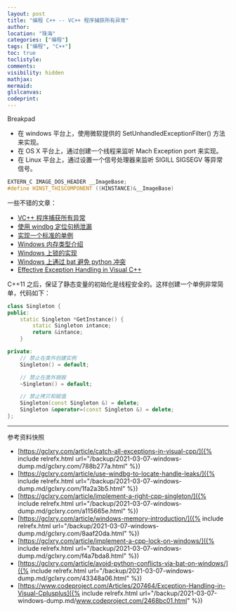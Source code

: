 ```yaml
---
layout: post
title: "编程 C++ -- VC++ 程序捕获所有异常"
author:
location: "珠海"
categories: ["编程"]
tags: ["编程", "C++"]
toc: true
toclistyle:
comments:
visibility: hidden
mathjax:
mermaid:
glslcanvas:
codeprint:
---
```


Breakpad
* 在 windows 平台上，使用微软提供的 SetUnhandledExceptionFilter() 方法来实现。
* 在 OS X 平台上，通过创建一个线程来监听 Mach Exception port 来实现。
* 在 Linux 平台上，通过设置一个信号处理器来监听 SIGILL SIGSEGV 等异常信号。

```cpp
EXTERN_C IMAGE_DOS_HEADER __ImageBase;
#define HINST_THISCOMPONENT ((HINSTANCE)&__ImageBase)
```

一些不错的文章：
* [VC++ 程序捕获所有异常](https://gclxry.com/article/catch-all-exceptions-in-visual-cpp/)
* [使用 windbg 定位句柄泄漏](https://gclxry.com/article/use-windbg-to-locate-handle-leaks/)
* [实现一个标准的单例](https://gclxry.com/article/implement-a-right-cpp-singleton/)
* [Windows 内存类型介绍](https://gclxry.com/article/windows-memory-introduction/)
* [Windows 上锁的实现](https://gclxry.com/article/implement-a-cpp-lock-on-windows/)
* [Windows 上通过 bat 避免 python 冲突](https://gclxry.com/article/avoid-python-conflicts-via-bat-on-windows/)
* [Effective Exception Handling in Visual C++](https://www.codeproject.com/Articles/207464/Exception-Handling-in-Visual-Cplusplus)

C++11 之后，保证了静态变量的初始化是线程安全的。这样创建一个单例非常简单，代码如下：
```cpp
class Singleton {
public:
    static Singleton *GetInstance() {
        static Singleton intance;
        return &intance;
    }

private:
    // 禁止在类外创建实例
    Singleton() = default;

    // 禁止在类外销毁
    ~Singleton() = default;

    // 禁止拷贝和赋值
    Singleton(const Singleton &) = delete;
    Singleton &operator=(const Singleton &) = delete;
};
```

<hr class='reviewline'/>
<p class='reviewtip'><script type='text/javascript' src='{% include relref.html url="/assets/reviewjs/blogs/2021-03-07-windows-dump.md.js" %}'></script></p>
<font class='ref_snapshot'>参考资料快照</font>

- [https://gclxry.com/article/catch-all-exceptions-in-visual-cpp/]({% include relrefx.html url="/backup/2021-03-07-windows-dump.md/gclxry.com/788b277a.html" %})
- [https://gclxry.com/article/use-windbg-to-locate-handle-leaks/]({% include relrefx.html url="/backup/2021-03-07-windows-dump.md/gclxry.com/1fa2a3b5.html" %})
- [https://gclxry.com/article/implement-a-right-cpp-singleton/]({% include relrefx.html url="/backup/2021-03-07-windows-dump.md/gclxry.com/a115665e.html" %})
- [https://gclxry.com/article/windows-memory-introduction/]({% include relrefx.html url="/backup/2021-03-07-windows-dump.md/gclxry.com/8aaf20da.html" %})
- [https://gclxry.com/article/implement-a-cpp-lock-on-windows/]({% include relrefx.html url="/backup/2021-03-07-windows-dump.md/gclxry.com/f4a7bda8.html" %})
- [https://gclxry.com/article/avoid-python-conflicts-via-bat-on-windows/]({% include relrefx.html url="/backup/2021-03-07-windows-dump.md/gclxry.com/43348a06.html" %})
- [https://www.codeproject.com/Articles/207464/Exception-Handling-in-Visual-Cplusplus]({% include relrefx.html url="/backup/2021-03-07-windows-dump.md/www.codeproject.com/2468bc01.html" %})
